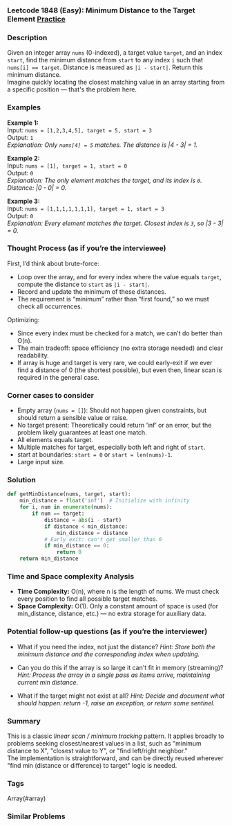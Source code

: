 ### Leetcode 1848 (Easy): Minimum Distance to the Target Element [Practice](https://leetcode.com/problems/minimum-distance-to-the-target-element)

### Description  
Given an integer array `nums` (0-indexed), a target value `target`, and an index `start`, find the minimum distance from `start` to any index `i` such that `nums[i] == target`. Distance is measured as `|i - start|`. Return this minimum distance.  
Imagine quickly locating the closest matching value in an array starting from a specific position — that's the problem here.

### Examples  

**Example 1:**  
Input: `nums = [1,2,3,4,5], target = 5, start = 3`  
Output: `1`  
*Explanation: Only `nums[4] = 5` matches. The distance is |4 - 3| = 1.*

**Example 2:**  
Input: `nums = [1], target = 1, start = 0`  
Output: `0`  
*Explanation: The only element matches the target, and its index is `0`. Distance: |0 - 0| = 0.*

**Example 3:**  
Input: `nums = [1,1,1,1,1,1,1], target = 1, start = 3`  
Output: `0`  
*Explanation: Every element matches the target. Closest index is `3`, so |3 - 3| = 0.*

### Thought Process (as if you’re the interviewee)  
First, I’d think about brute-force:  
- Loop over the array, and for every index where the value equals `target`, compute the distance to `start` as `|i - start|`.
- Record and update the minimum of these distances.
- The requirement is “minimum” rather than “first found,” so we must check all occurrences.

Optimizing:  
- Since every index must be checked for a match, we can’t do better than O(n).
- The main tradeoff: space efficiency (no extra storage needed) and clear readability.
- If array is huge and target is very rare, we could early-exit if we ever find a distance of 0 (the shortest possible), but even then, linear scan is required in the general case.

### Corner cases to consider  
- Empty array (`nums = []`): Should not happen given constraints, but should return a sensible value or raise.
- No target present: Theoretically could return ‘inf’ or an error, but the problem likely guarantees at least one match.
- All elements equals target.
- Multiple matches for target, especially both left and right of `start`.
- start at boundaries: `start = 0` or `start = len(nums)-1`.
- Large input size.

### Solution

```python
def getMinDistance(nums, target, start):
    min_distance = float('inf')  # Initialize with infinity
    for i, num in enumerate(nums):
        if num == target:
            distance = abs(i - start)
            if distance < min_distance:
                min_distance = distance
            # Early exit: can't get smaller than 0
            if min_distance == 0:
                return 0
    return min_distance
```

### Time and Space complexity Analysis  

- **Time Complexity:** O(n), where n is the length of nums. We must check every position to find all possible target matches.
- **Space Complexity:** O(1). Only a constant amount of space is used (for min_distance, distance, etc.) — no extra storage for auxiliary data.

### Potential follow-up questions (as if you’re the interviewer)  

- What if you need the index, not just the distance?
  *Hint: Store both the minimum distance and the corresponding index when updating.*

- Can you do this if the array is so large it can't fit in memory (streaming)?
  *Hint: Process the array in a single pass as items arrive, maintaining current min distance.*

- What if the target might not exist at all?
  *Hint: Decide and document what should happen: return -1, raise an exception, or return some sentinel.*

### Summary
This is a classic *linear scan / minimum tracking* pattern. It applies broadly to problems seeking closest/nearest values in a list, such as "minimum distance to X", "closest value to Y", or "find left/right neighbor."  
The implementation is straightforward, and can be directly reused wherever "find min (distance or difference) to target" logic is needed.

### Tags
Array(#array)

### Similar Problems
